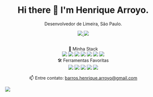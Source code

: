 



<h1 align='center'>
    Hi there 👋 I'm Henrique Arroyo.  
  </h1>
  <p align='center'>
    Desenvolvedor de Limeira, São Paulo.
  </p>
  
  <p align='center'>
    <a href="https://api.whatsapp.com/send?phone=5519991964951">
      <img src="https://img.shields.io/badge/WHATSAPP-%2325D366.svg?&style=for-the-badge&logo=whatsapp&logoColor=white" />    
    </a>
    <a href="https://br.linkedin.com/in/henrique-arroyo">
      <img src="https://img.shields.io/badge/linkedin-%230077B5.svg?&style=for-the-badge&logo=linkedin&logoColor=white" />
    </a>
  <p align='center'>
    <br/>🧠 Minha Stack<br/>
    <img src="https://img.shields.io/badge/Java-ED8B00?style=for-the-badge&logo=java&logoColor=white" />
    <img src="https://img.shields.io/badge/TypeScript-007ACC?style=for-the-badge&logo=typescript&logoColor=white"/>
    <img src="https://img.shields.io/badge/PHP-777BB4?style=for-the-badge&logo=php&logoColor=white"/>
    <img src="https://img.shields.io/badge/Spring-6DB33F?style=for-the-badge&logo=spring&logoColor=white"/>
    <img src="https://img.shields.io/badge/Laravel-FF2D20?style=for-the-badge&logo=laravel&logoColor=white"/>
    <img src="https://img.shields.io/badge/MySQL-005C84?style=for-the-badge&logo=mysql&logoColor=white" />
    <img src="https://img.shields.io/badge/React-20232A?style=for-the-badge&logo=react&logoColor=61DAFB"/>
    <br>
    🛠 Ferramentas Favoritas 
    <br>
    <img src="https://img.shields.io/badge/Git-F05032?style=for-the-badge&logo=git&logoColor=white" />
    <img src="https://img.shields.io/badge/Docker-2CA5E0?style=for-the-badge&logo=docker&logoColor=white" />
    <img src="https://img.shields.io/badge/IntelliJIDEA-000000.svg?style=for-the-badge&logo=intellij-idea&logoColor=white" />
    <img src="https://img.shields.io/badge/Visual_Studio_Code-0078D4?style=for-the-badge&logo=visual%20studio%20code&logoColor=white" />
    <img src="https://img.shields.io/badge/Spring-6DB33F?style=for-the-badge&logo=spring&logoColor=white" />
    </p>

  
  
  <p align='center'>
    📫 Entre contato: <a href='mailto:barros.henrique.arroyo@gmail.com'>barros.henrique.arroyo@gmail.com</a>
  </p>
  <img src="https://raw.githubusercontent.com/Trilokia/Trilokia/379277808c61ef204768a61bbc5d25bc7798ccf1/bottom_header.svg"/>  
